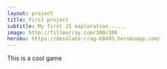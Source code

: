 ```yaml
---
layout: project
title: First project
subtitle: My first JS exploration......
image: http://fillmurray.com/300/300
heroku: https://desolate-crag-68495.herokuapp.com/
---
```


This is a cool game
